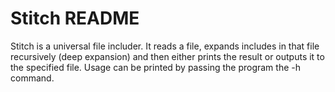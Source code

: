 # Stitch README

Stitch is a universal file includer. It reads a file, expands includes in that
file recursively (deep expansion) and then either prints the result or outputs
it to the specified file. Usage can be printed by passing the program the -h
command.